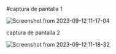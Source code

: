 #captura de pantalla 1

![Screenshot from 2023-09-12 11-17-04](https://github.com/geormz/Simulacion-por-computadora-Geovanni-Ramirez/assets/113058235/dc191b27-2369-48e3-96fd-c6fb6c86aa1b)


captura de pantalla 2 

![Screenshot from 2023-09-12 11-18-32](https://github.com/geormz/Simulacion-por-computadora-Geovanni-Ramirez/assets/113058235/34734e72-9ac1-4c2e-a84d-ec26dc72b922)

